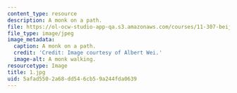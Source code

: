 ```yaml
---
content_type: resource
description: A monk on a path.
file: https://ol-ocw-studio-app-qa.s3.amazonaws.com/courses/11-307-beijing-urban-design-studio-summer-2006/5afad5502a68dd546cb59a244fda0639_1.jpg
file_type: image/jpeg
image_metadata:
  caption: A monk on a path.
  credit: 'Credit: Image courtesy of Albert Wei.'
  image-alt: A monk walking.
resourcetype: Image
title: 1.jpg
uid: 5afad550-2a68-dd54-6cb5-9a244fda0639
---
```


